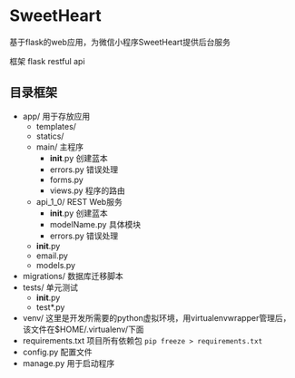 # SweetHeart
基于flask的web应用，为微信小程序SweetHeart提供后台服务

框架
flask
restful api


## 目录框架
* app/ 用于存放应用
  * templates/
  * statics/
  * main/ 主程序
    * __init__.py 创建蓝本
    * errors.py 错误处理
    * forms.py
    * views.py  程序的路由
  * api_1_0/  REST Web服务
    * __init__.py 创建蓝本
    * modelName.py  具体模块
    * errors.py 错误处理
  * __init__.py
  * email.py
  * models.py
* migrations/ 数据库迁移脚本
* tests/  单元测试
  * __init__.py
  * test*.py
* venv/ 这里是开发所需要的python虚拟环境，用virtualenvwrapper管理后，该文件在$HOME/.virtualenv/下面
* requirements.txt 项目所有依赖包 `pip freeze > requirements.txt`
* config.py 配置文件
* manage.py 用于启动程序

